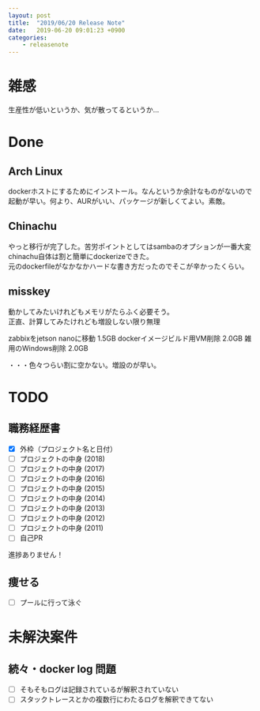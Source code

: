 ```yaml
---
layout: post
title:  "2019/06/20 Release Note"
date:   2019-06-20 09:01:23 +0900
categories:
    - releasenote
---
```

# 雑感

生産性が低いというか、気が散ってるというか…

# Done

## Arch Linux

dockerホストにするためにインストール。なんというか余計なものがないので  
起動が早い。何より、AURがいい、パッケージが新しくてよい。素敵。

## Chinachu

やっと移行が完了した。苦労ポイントとしてはsambaのオプションが一番大変  
chinachu自体は割と簡単にdockerizeできた。  
元のdockerfileがなかなかハードな書き方だったのでそこが辛かったくらい。

## misskey

動かしてみたいけれどもメモリがたらふく必要そう。  
正直、計算してみたけれども増設しない限り無理

zabbixをjetson nanoに移動    1.5GB
dockerイメージビルド用VM削除   2.0GB
雑用のWindows削除            2.0GB

・・・色々つらい割に空かない。増設のが早い。

# TODO 

## 職務経歴書

- [x] 外枠（プロジェクト名と日付）
- [ ] プロジェクトの中身 (2018)
- [ ] プロジェクトの中身 (2017)
- [ ] プロジェクトの中身 (2016)
- [ ] プロジェクトの中身 (2015)
- [ ] プロジェクトの中身 (2014)
- [ ] プロジェクトの中身 (2013)
- [ ] プロジェクトの中身 (2012)
- [ ] プロジェクトの中身 (2011)
- [ ] 自己PR

進捗ありません！

## 痩せる

- [ ] プールに行って泳ぐ

# 未解決案件

## 続々・docker log 問題

- [ ] そもそもログは記録されているが解釈されていない
- [ ] スタックトレースとかの複数行にわたるログを解釈できてない

